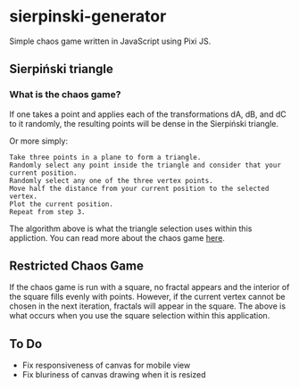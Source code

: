 # sierpinski-generator

Simple chaos game written in JavaScript using Pixi JS.

## Sierpiński triangle
### What is the chaos game?
If one takes a point and applies each of the transformations dA, dB, and dC to it randomly, the resulting points will be dense in the Sierpiński triangle.

Or more simply:

    Take three points in a plane to form a triangle.
    Randomly select any point inside the triangle and consider that your current position.
    Randomly select any one of the three vertex points.
    Move half the distance from your current position to the selected vertex.
    Plot the current position.
    Repeat from step 3.

The algorithm above is what the triangle selection uses within this appliction. You can read more about the chaos game [here](https://en.wikipedia.org/wiki/Sierpi%C5%84ski_triangle#Chaos_game).

## Restricted Chaos Game
If the chaos game is run with a square, no fractal appears and the interior of the square fills evenly with points. However, if the current vertex cannot be chosen in the next iteration, fractals will appear in the square. 
The above is what occurs when you use the square selection within this application.

## To Do

 * Fix responsiveness of canvas for mobile view
 * Fix bluriness of canvas drawing when it is resized

 
